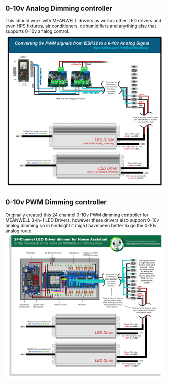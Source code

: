 ## 0-10v Analog Dimming controller
This should work with MEANWELL drivers as well as other LED drivers and even HPS fixtures, air conditioners, dehumidifiers and anything else that supports 0-10v analog control.
<img src="/images/Converting-5v-PWM-signals-from-ESP32-to-a-0-10v-Analog.png">

## 0-10v PWM Dimming controller
Originally created this 24 channel 0-10v PWM dimming controller for MEANWELL 3-in-1 LED Drivers, however these drivers also support 0-10v analog dimming so in hindsight it might have been better to go the 0-10v analog route.
<img src="/images/24-Channel-TLC5947-based-LED-Driver-dimmer-for-Home-Assistant.png">
     
